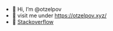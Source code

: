 - 👋 Hi, I’m @otzelpov
- 👀 visit me under https://otzelpov.xyz/
- 💭 [Stackoverflow](https://stackoverflow.com/users/17551909/otzelpov)
